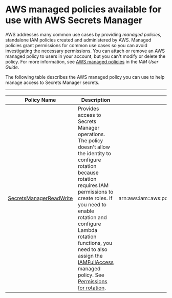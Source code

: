 # AWS managed policies available for use with AWS Secrets Manager<a name="reference_available-policies"></a>

AWS addresses many common use cases by providing *managed policies*, standalone IAM policies created and administered by AWS\. Managed policies grant permissions for common use cases so you can avoid investigating the necessary permissions\. You can attach or remove an AWS managed policy to users in your account, but you can't modify or delete the policy\. For more information, see [AWS managed policies](https://docs.aws.amazon.com/IAM/latest/UserGuide/access_policies_managed-vs-inline.html#aws-managed-policies) in the *IAM User Guide*\.

The following table describes the AWS managed policy you can use to help manage access to Secrets Manager secrets\. 


****  

| Policy Name | Description | ARN | 
| --- | --- | --- | 
| [SecretsManagerReadWrite](https://console.aws.amazon.com/iam/home?#/policies/arn:aws:iam::aws:policy/SecretsManagerReadWrite) | Provides access to Secrets Manager operations\. The policy doesn't allow the identity to configure rotation because rotation requires IAM permissions to create roles\. If you need to enable rotation and configure Lambda rotation functions, you need to also assign the [IAMFullAccess](https://console.aws.amazon.com/iam/home?#/policies/arn:aws:iam::aws:policy/IAMFullAccess) managed policy\. See [Permissions for rotation](rotating-secrets-required-permissions-function.md)\. | arn:aws:iam::aws:policy/SecretsManagerReadWrite | 